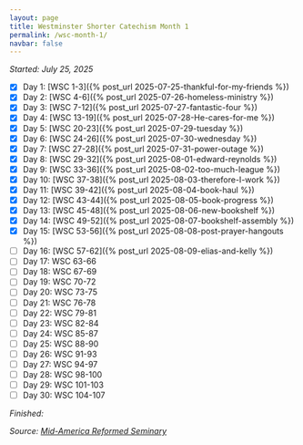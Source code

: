 ```yaml
---
layout: page
title: Westminster Shorter Catechism Month 1
permalink: /wsc-month-1/
navbar: false
---
```


*Started: July 25, 2025*

- [x] Day 1: [WSC 1-3]({% post_url 2025-07-25-thankful-for-my-friends %})
- [x] Day 2: [WSC 4-6]({% post_url 2025-07-26-homeless-ministry %})
- [x] Day 3: [WSC 7-12]({% post_url 2025-07-27-fantastic-four %})
- [x] Day 4: [WSC 13-19]({% post_url 2025-07-28-He-cares-for-me %})
- [x] Day 5: [WSC 20-23]({% post_url 2025-07-29-tuesday %})
- [x] Day 6: [WSC 24-26]({% post_url 2025-07-30-wednesday %})
- [x] Day 7: [WSC 27-28]({% post_url 2025-07-31-power-outage %})
- [x] Day 8: [WSC 29-32]({% post_url 2025-08-01-edward-reynolds %})
- [x] Day 9: [WSC 33-36]({% post_url 2025-08-02-too-much-league %})
- [x] Day 10: [WSC 37-38]({% post_url 2025-08-03-therefore-I-work %})
- [x] Day 11: [WSC 39-42]({% post_url 2025-08-04-book-haul %})
- [x] Day 12: [WSC 43-44]({% post_url 2025-08-05-book-progress %})
- [x] Day 13: [WSC 45-48]({% post_url 2025-08-06-new-bookshelf %})
- [x] Day 14: [WSC 49-52]({% post_url 2025-08-07-bookshelf-assembly %})
- [x] Day 15: [WSC 53-56]({% post_url 2025-08-08-post-prayer-hangouts %})
- [ ] Day 16: [WSC 57-62]({% post_url 2025-08-09-elias-and-kelly %})
- [ ] Day 17: WSC 63-66
- [ ] Day 18: WSC 67-69
- [ ] Day 19: WSC 70-72
- [ ] Day 20: WSC 73-75
- [ ] Day 21: WSC 76-78
- [ ] Day 22: WSC 79-81
- [ ] Day 23: WSC 82-84
- [ ] Day 24: WSC 85-87
- [ ] Day 25: WSC 88-90
- [ ] Day 26: WSC 91-93
- [ ] Day 27: WSC 94-97
- [ ] Day 28: WSC 98-100
- [ ] Day 29: WSC 101-103
- [ ] Day 30: WSC 104-107

*Finished:*

*Source:* [*Mid-America Reformed Seminary*](https://s3.us-west-1.amazonaws.com/blog.swang.cloud/reformed-standards-monthly.pdf)
